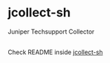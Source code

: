 # jcollect-sh
Juniper Techsupport Collector<br><br>

Check README inside  <a href=https://github.com/nchekwa/jcollect-sh/tree/main/jcollect-sh>jcollect-sh</a>